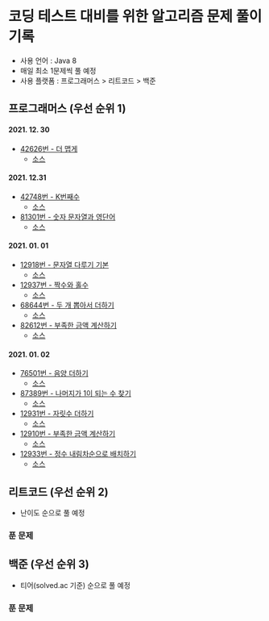 # 코딩 테스트 대비를 위한 알고리즘 문제 풀이 기록

- 사용 언어 : Java 8
- 매일 최소 1문제씩 풀 예정
- 사용 플랫폼 : 프로그래머스 > 리트코드 > 백준

## 프로그래머스 (우선 순위 1)

#### 2021. 12. 30

- [42626번 - 더 맵게](https://programmers.co.kr/learn/courses/30/lessons/42626)
    - [소스](src/com/algorithm/programmers/Solution42626.java)

#### 2021. 12.31

- [42748번 - K번째수](https://programmers.co.kr/learn/courses/30/lessons/42748)
    - [소스](src/com/algorithm/programmers/Solution42748.java)
- [81301번 - 숫자 문자열과 영단어](https://programmers.co.kr/learn/courses/30/lessons/81301)
    - [소스](src/com/algorithm/programmers/Solution81301.java)

#### 2021. 01. 01

- [12918번 - 문자열 다루기 기본](https://programmers.co.kr/learn/courses/30/lessons/12918)
    - [소스](src/com/algorithm/programmers/Solution12918.java)
- [12937번 - 짝수와 홀수](https://programmers.co.kr/learn/courses/30/lessons/12937)
    - [소스](src/com/algorithm/programmers/Solution12937.java)
- [68644번 - 두 개 뽑아서 더하기](https://programmers.co.kr/learn/courses/30/lessons/68644)
    - [소스](src/com/algorithm/programmers/Solution68644.java)
- [82612번 - 부족한 금액 계산하기](https://programmers.co.kr/learn/courses/30/lessons/82612)
    - [소스](src/com/algorithm/programmers/Solution82612.java)

#### 2021. 01. 02

- [76501번 - 음양 더하기](https://programmers.co.kr/learn/courses/30/lessons/76501)
    - [소스](src/com/algorithm/programmers/Solution76501.java)
- [87389번 - 나머지가 1이 되는 수 찾기](https://programmers.co.kr/learn/courses/30/lessons/87389)
    - [소스](src/com/algorithm/programmers/Solution87389.java)
- [12931번 - 자릿수 더하기](https://programmers.co.kr/learn/courses/30/lessons/12931)
    - [소스](src/com/algorithm/programmers/Solution12931.java)
- [12910번 - 부족한 금액 계산하기](https://programmers.co.kr/learn/courses/30/lessons/12910)
    - [소스](src/com/algorithm/programmers/Solution12910.java)
- [12933번 - 정수 내림차순으로 배치하기](https://programmers.co.kr/learn/courses/30/lessons/12933)
    - [소스](src/com/algorithm/programmers/Solution12933.java)

## 리트코드 (우선 순위 2)

- 난이도 순으로 풀 예정

### 푼 문제

## 백준 (우선 순위 3)

- 티어(solved.ac 기준) 순으로 풀 예정

### 푼 문제

